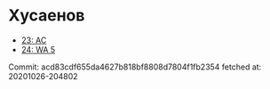 # Хусаенов
- [23: AC](23.md)
- [24: WA 5](24.md)

Commit: acd83cdf655da4627b818bf8808d7804f1fb2354
 fetched at: 20201026-204802
